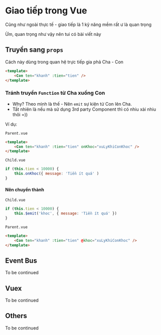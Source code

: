 # Giao tiếp trong Vue

Cũng như ngoài thực tế - giao tiếp là 1 kỹ năng mềm rất ư là quan trọng 

Ừm, quan trọng như vậy nên tui có bài viết này

## Truyền sang `props` 

Cách này dùng trong quan hệ trực tiếp gia phả Cha - Con

```html
<template>
    <Con ten="khanh" :tien="tien" />
</template>
```

### Tránh truyền `Function` từ Cha xuống Con

- Why? Theo mình là thế  - Nên `emit` sự kiện từ Con lên Cha. 
- Tất nhiên là nếu mà sử dụng 3rd party Component thì có nhiu xài nhiu thôi =))

Ví dụ: 

`Parent.vue`

```html
<template>
    <Con ten="khanh" :tien="tien" onKhoc="xuLyKhiConKhoc" />
</template>
```

`Child.vue`


```javascript
if (this.tien < 10000) {
    this.onKhoc({ message: 'Tiền ít quá' )
}
```

#### Nên chuyển thành

`Child.vue`

```javascript
if (this.tien < 10000) {
    this.$emit('khoc', { message: 'Tiền ít quá' })
}
```


`Parent.vue`

```html
<template>
    <Con ten="khanh" :tien="tien" @khoc="xuLyKhiConKhoc" />
</template>
```

## Event Bus

To be continued

## Vuex

To be continued

## Others

To be continued